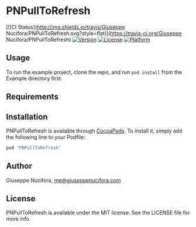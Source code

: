 # PNPullToRefresh

[![CI Status](http://img.shields.io/travis/Giuseppe Nucifora/PNPullToRefresh.svg?style=flat)](https://travis-ci.org/Giuseppe Nucifora/PNPullToRefresh)
[![Version](https://img.shields.io/cocoapods/v/PNPullToRefresh.svg?style=flat)](http://cocoapods.org/pods/PNPullToRefresh)
[![License](https://img.shields.io/cocoapods/l/PNPullToRefresh.svg?style=flat)](http://cocoapods.org/pods/PNPullToRefresh)
[![Platform](https://img.shields.io/cocoapods/p/PNPullToRefresh.svg?style=flat)](http://cocoapods.org/pods/PNPullToRefresh)

## Usage

To run the example project, clone the repo, and run `pod install` from the Example directory first.

## Requirements

## Installation

PNPullToRefresh is available through [CocoaPods](http://cocoapods.org). To install
it, simply add the following line to your Podfile:

```ruby
pod "PNPullToRefresh"
```

## Author

Giuseppe Nucifora, me@giuseppenucifora.com

## License

PNPullToRefresh is available under the MIT license. See the LICENSE file for more info.
